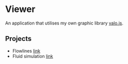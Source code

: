 Viewer
======

An application that utilises my own graphic library [valo.js](https://github.com/olivermulari/valo.js).

## Projects
- Flowlines [link](https://github.com/olivermulari/viewer/tree/master/flowlines)
- Fluid simulation [link](https://github.com/olivermulari/viewer/tree/master/fluidsim)
